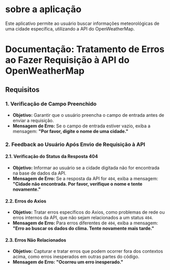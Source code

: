 # sobre a aplicação
Este aplicativo permite ao usuário buscar informações meteorológicas de uma cidade específica, utilizando a API do OpenWeatherMap. 


# Documentação: Tratamento de Erros ao Fazer Requisição à API do OpenWeatherMap

## Requisitos

### 1. Verificação de Campo Preenchido

- **Objetivo:** Garantir que o usuário preencha o campo de entrada antes de enviar a requisição.
- **Mensagem de Erro:** Se o campo de entrada estiver vazio, exiba a mensagem: **"Por favor, digite o nome de uma cidade."**

### 2. Feedback ao Usuário Após Envio de Requisição à API

#### 2.1. Verificação do Status da Resposta 404

- **Objetivo:** Informar ao usuário se a cidade digitada não for encontrada na base de dados da API.
- **Mensagem de Erro:** Se a resposta da API for `404`, exiba a mensagem: **"Cidade não encontrada. Por favor, verifique o nome e tente novamente."**

#### 2.2. Erros do Axios

- **Objetivo:** Tratar erros específicos do Axios, como problemas de rede ou erros internos da API, que não sejam relacionados a um status `404`.
- **Mensagem de Erro:** Para erros diferentes de `404`, exiba a mensagem: **"Erro ao buscar os dados do clima. Tente novamente mais tarde."**

#### 2.3. Erros Não Relacionados

- **Objetivo:** Capturar e tratar erros que podem ocorrer fora dos contextos acima, como erros inesperados em outras partes do código.
- **Mensagem de Erro:** **"Ocorreu um erro inesperado."**
